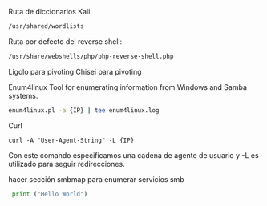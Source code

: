
Ruta de diccionarios Kali

```bash
/usr/shared/wordlists
```


Ruta por defecto del reverse shell:

```bash
/usr/share/webshells/php/php-reverse-shell.php
```


Ligolo para pivoting
Chisei para pivoting

Enum4linux
Tool for enumerating information from Windows and Samba systems.
```bash
enum4linux.pl -a {IP} | tee enum4linux.log
```

Curl
```shell
curl -A "User-Agent-String" -L {IP}
```
Con este comando especificamos una cadena de agente de usuario y -L es utilizado para seguir redirecciones.

hacer sección smbmap para enumerar servicios smb

```python
 print ("Hello World")
 
```

